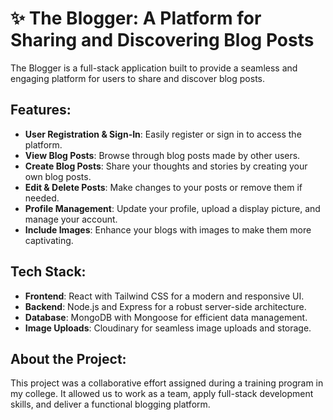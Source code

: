 # ✨ The Blogger: A Platform for Sharing and Discovering Blog Posts

The Blogger is a full-stack application built to provide a seamless and engaging platform for users to share and discover blog posts.

## Features:
- **User Registration & Sign-In**: Easily register or sign in to access the platform.
- **View Blog Posts**: Browse through blog posts made by other users.
- **Create Blog Posts**: Share your thoughts and stories by creating your own blog posts.
- **Edit & Delete Posts**: Make changes to your posts or remove them if needed.
- **Profile Management**: Update your profile, upload a display picture, and manage your account.
- **Include Images**: Enhance your blogs with images to make them more captivating.

## Tech Stack:
- **Frontend**: React with Tailwind CSS for a modern and responsive UI.
- **Backend**: Node.js and Express for a robust server-side architecture.
- **Database**: MongoDB with Mongoose for efficient data management.
- **Image Uploads**: Cloudinary for seamless image uploads and storage.

## About the Project:
This project was a collaborative effort assigned during a training program in my college. It allowed us to work as a team, apply full-stack development skills, and deliver a functional blogging platform.
